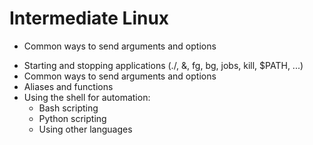 # Intermediate Linux

- Common ways to send arguments and options

* Starting and stopping applications (./, &, fg, bg, jobs, kill, $PATH, ...)
* Common ways to send arguments and options
* Aliases and functions
* Using the shell for automation:
  * Bash scripting
  * Python scripting
  * Using other languages
